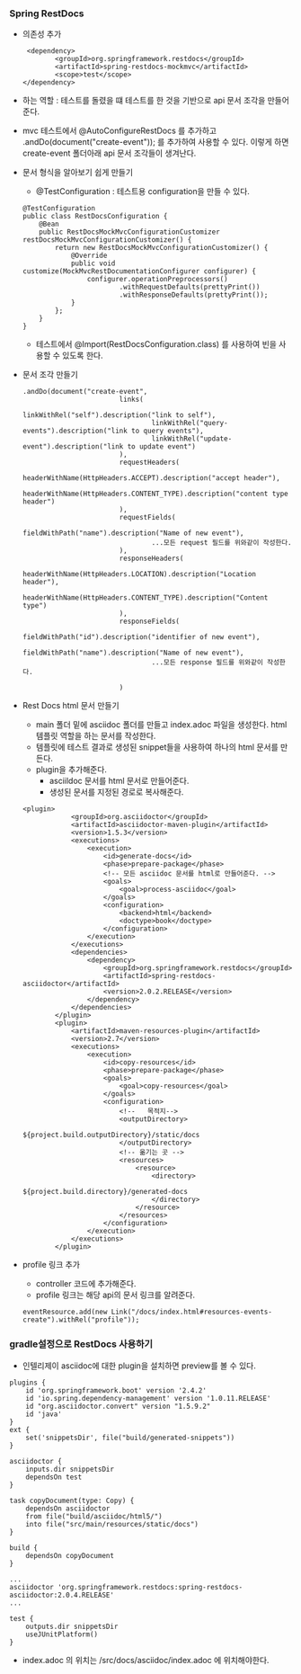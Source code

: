 ### Spring RestDocs
- 의존성 추가
    ```
     <dependency>
            <groupId>org.springframework.restdocs</groupId>
            <artifactId>spring-restdocs-mockmvc</artifactId>
            <scope>test</scope>
    </dependency>
    ```
- 하는 역할 : 테스트를 돌렸을 떄 테스트를 한 것을 기반으로 api 문서 조각을 만들어준다.

- mvc 테스트에서 @AutoConfigureRestDocs 를 추가하고 .andDo(document("create-event")); 를 추가하여 사용할 수 있다. 이렇게 하면 create-event 폴더아래 api 문서 조각들이 생겨난다.

- 문서 형식을 알아보기 쉽게 만들기
    - @TestConfiguration : 테스트용 configuration을 만들 수 있다.
    ```
    @TestConfiguration
    public class RestDocsConfiguration {
        @Bean
        public RestDocsMockMvcConfigurationCustomizer restDocsMockMvcConfigurationCustomizer() {
            return new RestDocsMockMvcConfigurationCustomizer() {
                @Override
                public void customize(MockMvcRestDocumentationConfigurer configurer) {
                    configurer.operationPreprocessors()
                            .withRequestDefaults(prettyPrint())
                            .withResponseDefaults(prettyPrint());
                }
            };
        }
    }
    ```
    - 테스트에서 @Import(RestDocsConfiguration.class) 를 사용하여 빈을 사용할 수 있도록 한다.

- 문서 조각 만들기
    ```
    .andDo(document("create-event",
                            links(
                                    linkWithRel("self").description("link to self"),
                                    linkWithRel("query-events").description("link to query events"),
                                    linkWithRel("update-event").description("link to update event")
                            ),
                            requestHeaders(
                                    headerWithName(HttpHeaders.ACCEPT).description("accept header"),
                                    headerWithName(HttpHeaders.CONTENT_TYPE).description("content type header")
                            ),
                            requestFields(
                                    fieldWithPath("name").description("Name of new event"),
                                    ...모든 request 필드를 위와같이 작성한다.
                            ),
                            responseHeaders(
                                    headerWithName(HttpHeaders.LOCATION).description("Location header"),
                                    headerWithName(HttpHeaders.CONTENT_TYPE).description("Content type")
                            ),
                            responseFields(
                                    fieldWithPath("id").description("identifier of new event"),
                                    fieldWithPath("name").description("Name of new event"),
                                    ...모든 response 필드를 위와같이 작성한다.

                            )
    ```

- Rest Docs html 문서 만들기
    - main 폴더 밑에 asciidoc 폴더를 만들고 index.adoc 파일을 생성한다. html 템플릿 역할을 하는 문서를 작성한다.
    - 템플릿에 테스트 결과로 생성된 snippet들을 사용하여 하나의 html 문서를 만든다.
    - plugin을 추가해준다.
        - asciildoc 문서를 html 문서로 만들어준다.
        - 생성된 문서를 지정된 경로로 복사해준다.
    ```
    <plugin>
                <groupId>org.asciidoctor</groupId>
                <artifactId>asciidoctor-maven-plugin</artifactId>
                <version>1.5.3</version>
                <executions>
                    <execution>
                        <id>generate-docs</id>
                        <phase>prepare-package</phase>
                        <!-- 모든 asciidoc 문서를 html로 만들어준다. -->
                        <goals>
                            <goal>process-asciidoc</goal>
                        </goals>
                        <configuration>
                            <backend>html</backend>
                            <doctype>book</doctype>
                        </configuration>
                    </execution>
                </executions>
                <dependencies>
                    <dependency>
                        <groupId>org.springframework.restdocs</groupId>
                        <artifactId>spring-restdocs-asciidoctor</artifactId>
                        <version>2.0.2.RELEASE</version>
                    </dependency>
                </dependencies>
            </plugin>
            <plugin>
                <artifactId>maven-resources-plugin</artifactId>
                <version>2.7</version>
                <executions>
                    <execution>
                        <id>copy-resources</id>
                        <phase>prepare-package</phase>
                        <goals>
                            <goal>copy-resources</goal>
                        </goals>
                        <configuration>
                            <!--   목적지-->
                            <outputDirectory>
                                ${project.build.outputDirectory}/static/docs
                            </outputDirectory>
                            <!-- 옮기는 곳 -->
                            <resources>
                                <resource>
                                    <directory>
                                        ${project.build.directory}/generated-docs
                                    </directory>
                                </resource>
                            </resources>
                        </configuration>
                    </execution>
                </executions>
            </plugin>
    ```

- profile 링크 추가
    - controller 코드에 추가해준다.
    - profile 링크는 해당 api의 문서 링크를 알려준다.
    ```
    eventResource.add(new Link("/docs/index.html#resources-events-create").withRel("profile"));
    ```



### gradle설정으로 RestDocs 사용하기
- 인텔리제이 asciidoc에 대한 plugin을 설치하면 preview를 볼 수 있다.
```
plugins {
	id 'org.springframework.boot' version '2.4.2'
	id 'io.spring.dependency-management' version '1.0.11.RELEASE'
	id "org.asciidoctor.convert" version "1.5.9.2"
	id 'java'
}
ext {
	set('snippetsDir', file("build/generated-snippets"))
}

asciidoctor {
	inputs.dir snippetsDir
	dependsOn test
}

task copyDocument(type: Copy) {
	dependsOn asciidoctor
	from file("build/asciidoc/html5/")
	into file("src/main/resources/static/docs")
}

build {
	dependsOn copyDocument
}

...
asciidoctor 'org.springframework.restdocs:spring-restdocs-asciidoctor:2.0.4.RELEASE'
...

test {
	outputs.dir snippetsDir
	useJUnitPlatform()
}
```
- index.adoc 의 위치는 /src/docs/asciidoc/index.adoc 에 위치해야한다.
